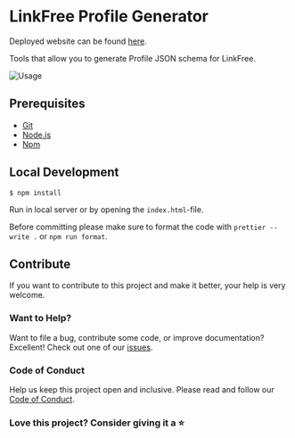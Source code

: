# LinkFree Profile Generator

Deployed website can be found [here](https://schmelto.github.io/LinkFree_generator).

Tools that allow you to generate Profile JSON schema for LinkFree.

![Usage](https://user-images.githubusercontent.com/32319439/172676192-5970fae4-d95f-443e-9255-a58355313d96.png)


## Prerequisites

- [Git](https://git-scm.com/)
- [Node.js](https://nodejs.org/)
- [Npm](https://www.npmjs.com/)

## Local Development

```shell
$ npm install
```

Run in local server or by opening the `index.html`-file.

Before committing please make sure to format the code with `prettier --write .` or `npm run format`.

## Contribute

If you want to contribute to this project and make it better, your help is very welcome.

### Want to Help?

Want to file a bug, contribute some code, or improve documentation? Excellent! Check out one of our [issues](https://github.com/schmelto/Linkfree_generator/issues).

### Code of Conduct

Help us keep this project open and inclusive. Please read and follow our [Code of Conduct](./CODE_OF_CONDUCT.md).

### Love this project? Consider giving it a ⭐

